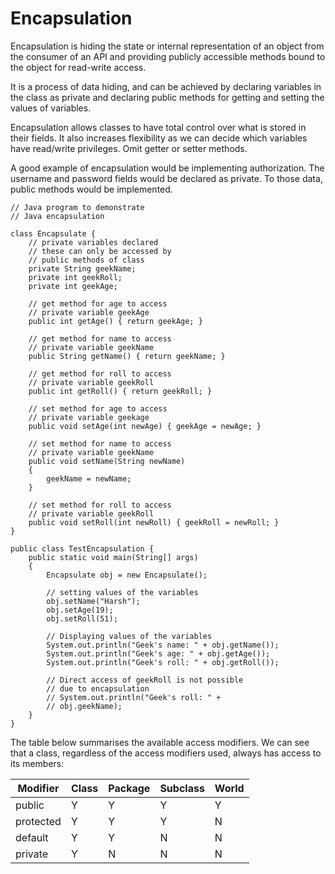 # Encapsulation

Encapsulation is hiding the state or internal representation of an object from the consumer of an API and providing publicly accessible methods bound to the object for read-write access.

It is a process of data hiding, and can be achieved by declaring variables in the class as private and declaring public methods for getting and setting the values of variables.

Encapsulation allows classes to have total control over what is stored in their fields. It also increases flexibility as we can decide which variables have read/write privileges. Omit getter or setter methods.

A good example of encapsulation would be implementing authorization. The username and password fields would be declared as private. To those data, public methods would be implemented.

```
// Java program to demonstrate 
// Java encapsulation

class Encapsulate {
	// private variables declared
	// these can only be accessed by
	// public methods of class
	private String geekName;
	private int geekRoll;
	private int geekAge;

	// get method for age to access
	// private variable geekAge
	public int getAge() { return geekAge; }

	// get method for name to access
	// private variable geekName
	public String getName() { return geekName; }

	// get method for roll to access
	// private variable geekRoll
	public int getRoll() { return geekRoll; }

	// set method for age to access
	// private variable geekage
	public void setAge(int newAge) { geekAge = newAge; }

	// set method for name to access
	// private variable geekName
	public void setName(String newName)
	{
		geekName = newName;
	}

	// set method for roll to access
	// private variable geekRoll
	public void setRoll(int newRoll) { geekRoll = newRoll; }
}

public class TestEncapsulation {
	public static void main(String[] args)
	{
		Encapsulate obj = new Encapsulate();

		// setting values of the variables
		obj.setName("Harsh");
		obj.setAge(19);
		obj.setRoll(51);

		// Displaying values of the variables
		System.out.println("Geek's name: " + obj.getName());
		System.out.println("Geek's age: " + obj.getAge());
		System.out.println("Geek's roll: " + obj.getRoll());

		// Direct access of geekRoll is not possible
		// due to encapsulation
		// System.out.println("Geek's roll: " +
		// obj.geekName);
	}
}

```

The table below summarises the available access modifiers. We can see that a class, regardless of the access modifiers used, always has access to its members:

| Modifier  | Class | Package | Subclass | World |
|-----------|-------|---------|----------|-------|
| public    | Y     | Y       | Y        | Y     |
| protected | Y     | Y       | Y        | N     |
| default   | Y     | Y       | N        | N     |
| private   | Y     | N       | N        | N     |
